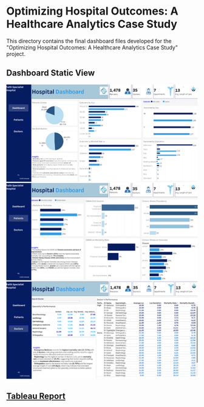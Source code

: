 # Optimizing Hospital Outcomes: A Healthcare Analytics Case Study

This directory contains the final dashboard files developed for the "Optimizing Hospital Outcomes: A Healthcare Analytics Case Study" project.

## **Dashboard Static View**

![page 1](images/Hospital_1.png)  
![page 2](images/Hospital_2.png) 
![page 3](images/Hospital_3.png) 

[Tableau Report](https://public.tableau.com/app/profile/faith.amuda/viz/HospitalDashboard_17443984563060/Dashboard1)
---

